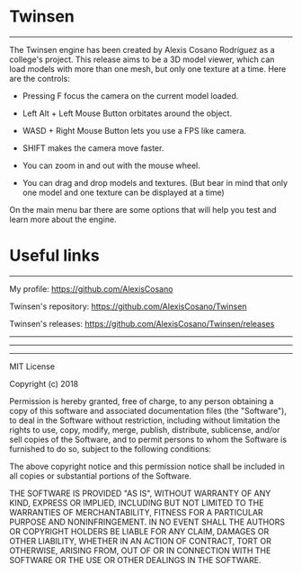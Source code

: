 # Twinsen
-------------------------------------------------------------

The Twinsen engine has been created by Alexis Cosano Rodríguez as a college's project.
This release aims to be a 3D model viewer, which can load models with more than one mesh, but only one texture at a time.
Here are the controls:

- Pressing F focus the camera on the current model loaded.
- Left Alt + Left Mouse Button orbitates around the object.
- WASD + Right Mouse Button lets you use a FPS like camera.
- SHIFT makes the camera move faster.
- You can zoom in and out with the mouse wheel.

- You can drag and drop models and textures.
(But bear in mind that only one model and one texture can be displayed at a time)


On the main menu bar there are some options that will help you test and learn more about the engine.



# Useful links
-------------------------------------------------------------

My profile: https://github.com/AlexisCosano

Twinsen's repository: https://github.com/AlexisCosano/Twinsen

Twinsen's releases: https://github.com/AlexisCosano/Twinsen/releases




-------------------------------------------------------------
-------------------------------------------------------------
-------------------------------------------------------------
MIT License

Copyright (c) 2018 

Permission is hereby granted, free of charge, to any person obtaining a copy
of this software and associated documentation files (the "Software"), to deal
in the Software without restriction, including without limitation the rights
to use, copy, modify, merge, publish, distribute, sublicense, and/or sell
copies of the Software, and to permit persons to whom the Software is
furnished to do so, subject to the following conditions:

The above copyright notice and this permission notice shall be included in all
copies or substantial portions of the Software.

THE SOFTWARE IS PROVIDED "AS IS", WITHOUT WARRANTY OF ANY KIND, EXPRESS OR
IMPLIED, INCLUDING BUT NOT LIMITED TO THE WARRANTIES OF MERCHANTABILITY,
FITNESS FOR A PARTICULAR PURPOSE AND NONINFRINGEMENT. IN NO EVENT SHALL THE
AUTHORS OR COPYRIGHT HOLDERS BE LIABLE FOR ANY CLAIM, DAMAGES OR OTHER
LIABILITY, WHETHER IN AN ACTION OF CONTRACT, TORT OR OTHERWISE, ARISING FROM,
OUT OF OR IN CONNECTION WITH THE SOFTWARE OR THE USE OR OTHER DEALINGS IN THE
SOFTWARE.

